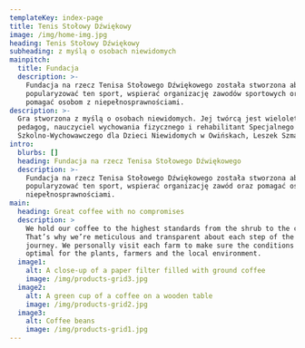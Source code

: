 ```yaml
---
templateKey: index-page
title: Tenis Stołowy Dźwiękowy
image: /img/home-img.jpg
heading: Tenis Stołowy Dźwiękowy
subheading: z myślą o osobach niewidomych
mainpitch:
  title: Fundacja
  description: >-
    Fundacja na rzecz Tenisa Stołowego Dźwiękowego została stworzona aby
    popularyzować ten sport, wspierać organizację zawodów sportowych oraz
    pomagać osobom z niepełnosprawnościami.
description: >-
  Gra stworzona z myślą o osobach niewidomych. Jej twórcą jest wieloletni
  pedagog, nauczyciel wychowania fizycznego i rehabilitant Specjalnego Ośrodka
  Szkolno-Wychowawczego dla Dzieci Niewidomych w Owińskach, Leszek Szmaj.
intro:
  blurbs: []
  heading: Fundacja na rzecz Tenisa Stołowego Dźwiękowego
  description: >-
    Fundacja na rzecz Tenisa Stołowego Dźwiękowego została stworzona aby
    popularyzować ten sport, wspierać organizację zawód oraz pomagać osobom z
    niepełnosprawnościami.
main:
  heading: Great coffee with no compromises
  description: >
    We hold our coffee to the highest standards from the shrub to the cup.
    That’s why we’re meticulous and transparent about each step of the coffee’s
    journey. We personally visit each farm to make sure the conditions are
    optimal for the plants, farmers and the local environment.
  image1:
    alt: A close-up of a paper filter filled with ground coffee
    image: /img/products-grid3.jpg
  image2:
    alt: A green cup of a coffee on a wooden table
    image: /img/products-grid2.jpg
  image3:
    alt: Coffee beans
    image: /img/products-grid1.jpg
---
```


